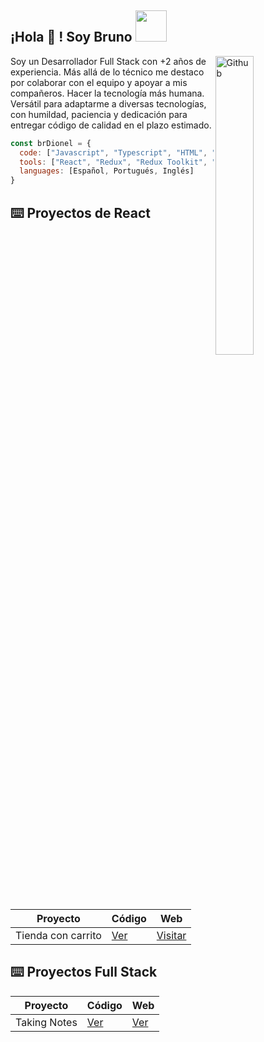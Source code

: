 <h2> ¡Hola 👋 ! Soy Bruno <img src="https://media.giphy.com/media/mGcNjsfWAjY5AEZNw6/giphy.gif" width="50"></h2>
<img width="35%" align="right" margin="0 0 0 15px"  alt="Github" src="https://res.cloudinary.com/dtnixnyfz/image/upload/v1693366109/emoji/qxf8umwhk2f5oao6bitg.png" />
<p>Soy un Desarrollador Full Stack con +2 años de experiencia. Más allá de lo técnico me destaco por colaborar con el equipo y apoyar a mis compañeros. Hacer la tecnología más humana. Versátil para adaptarme a diversas tecnologías, con humildad, paciencia y dedicación para entregar código de calidad en el plazo estimado.</p>

```javascript
const brDionel = {
  code: ["Javascript", "Typescript", "HTML", "CSS", "SQL"],
  tools: ["React", "Redux", "Redux Toolkit", "Zustand", "Tailwindcss", "Styled Component", "Tremor", "Material UI", "Angular", "Cypress", "Playwright", "Node.JS", "MySQL"],
  languages: [Español, Portugués, Inglés]
}
```
## ⌨️ Proyectos de React

| Proyecto | Código | Web |
| --- | --- | --- |
| Tienda con carrito | [Ver](https://github.com/brdionel/cart-react) | [Visitar](https://brdionel.netlify.app/) |

## ⌨️ Proyectos Full Stack

| Proyecto | Código | Web |
| --- | --- | --- |
| Taking Notes | [Ver](https://github.com/brdionel/takingnotes) | [Ver](https://brtakingnotes.netlify.app) |

<!--
**brdionel/brdionel** is a ✨ _special_ ✨ repository because its `README.md` (this file) appears on your GitHub profile.

Here are some ideas to get you started:

- 🔭 I’m currently working on ...
- 🌱 I’m currently learning ...
- 👯 I’m looking to collaborate on ...
- 🤔 I’m looking for help with ...
- 💬 Ask me about ...
- 📫 How to reach me: ...
- 😄 Pronouns: ...
- ⚡ Fun fact: ...
-->
